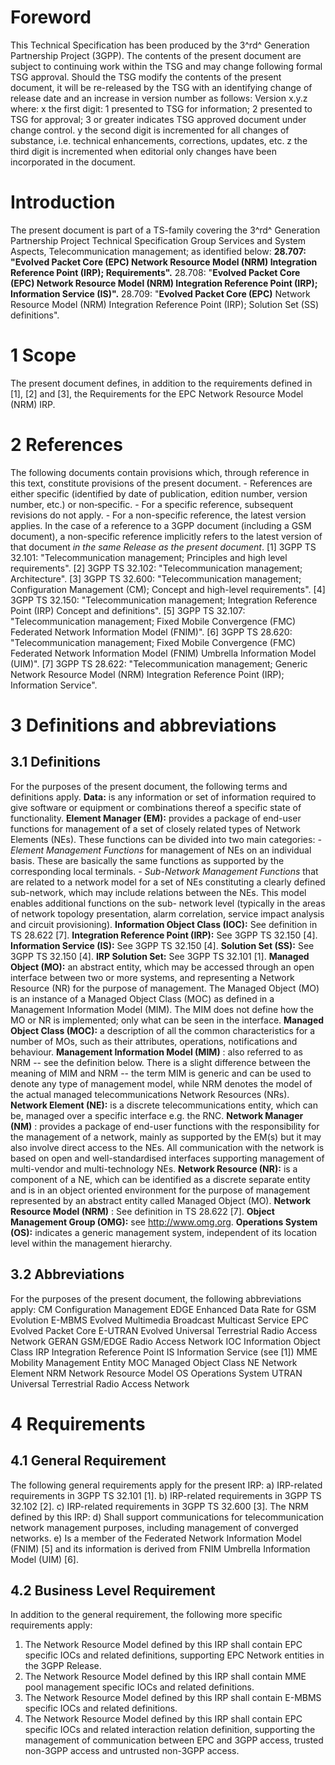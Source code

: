 # Foreword
This Technical Specification has been produced by the 3^rd^ Generation
Partnership Project (3GPP).
The contents of the present document are subject to continuing work within the
TSG and may change following formal TSG approval. Should the TSG modify the
contents of the present document, it will be re-released by the TSG with an
identifying change of release date and an increase in version number as
follows:
Version x.y.z
where:
x the first digit:
1 presented to TSG for information;
2 presented to TSG for approval;
3 or greater indicates TSG approved document under change control.
y the second digit is incremented for all changes of substance, i.e. technical
enhancements, corrections, updates, etc.
z the third digit is incremented when editorial only changes have been
incorporated in the document.
# Introduction
The present document is part of a TS-family covering the 3^rd^ Generation
Partnership Project Technical Specification Group Services and System Aspects,
Telecommunication management; as identified below:
**28.707: \"Evolved Packet Core (EPC) Network Resource Model (NRM) Integration
Reference Point (IRP); Requirements\".**
28.708: \"**Evolved Packet Core (EPC) Network Resource Model (NRM) Integration
Reference Point (IRP); Information Service (IS)\".**
28.709: \"**Evolved Packet Core (EPC)** Network Resource Model (NRM)
Integration Reference Point (IRP); Solution Set (SS) definitions\".
# 1 Scope
The present document defines, in addition to the requirements defined in [1],
[2] and [3], the Requirements for the EPC Network Resource Model (NRM) IRP.
# 2 References
The following documents contain provisions which, through reference in this
text, constitute provisions of the present document.
\- References are either specific (identified by date of publication, edition
number, version number, etc.) or non‑specific.
\- For a specific reference, subsequent revisions do not apply.
\- For a non-specific reference, the latest version applies. In the case of a
reference to a 3GPP document (including a GSM document), a non-specific
reference implicitly refers to the latest version of that document _in the
same Release as the present document_.
[1] 3GPP TS 32.101: \"Telecommunication management; Principles and high level
requirements\".
[2] 3GPP TS 32.102: \"Telecommunication management; Architecture\".
[3] 3GPP TS 32.600: \"Telecommunication management; Configuration Management
(CM); Concept and high-level requirements\".
[4] 3GPP TS 32.150: \"Telecommunication management; Integration Reference
Point (IRP) Concept and definitions\".
[5] 3GPP TS 32.107: \"Telecommunication management; Fixed Mobile Convergence
(FMC) Federated Network Information Model (FNIM)\".
[6] 3GPP TS 28.620: \"Telecommunication management; Fixed Mobile Convergence
(FMC) Federated Network Information Model (FNIM) Umbrella Information Model
(UIM)\".
[7] 3GPP TS 28.622: \"Telecommunication management; Generic Network Resource
Model (NRM) Integration Reference Point (IRP); Information Service\".
# 3 Definitions and abbreviations
## 3.1 Definitions
For the purposes of the present document, the following terms and definitions
apply.
**Data:** is any information or set of information required to give software
or equipment or combinations thereof a specific state of functionality.
**Element Manager (EM):** provides a package of end-user functions for
management of a set of closely related types of Network Elements (NEs). These
functions can be divided into two main categories:
_\- Element Management Functions_ for management of NEs on an individual
basis. These are basically the same functions as supported by the
corresponding local terminals.
_\- Sub-Network Management Functions_ that are related to a network model for
a set of NEs constituting a clearly defined sub-network, which may include
relations between the NEs. This model enables additional functions on the sub-
network level (typically in the areas of network topology presentation, alarm
correlation, service impact analysis and circuit provisioning).
**Information Object Class (IOC):** See definition in TS 28.622 [7].
**Integration Reference Point (IRP):** See 3GPP TS 32.150 [4].
**Information Service (IS):** See 3GPP TS 32.150 [4].
**Solution Set (SS):** See 3GPP TS 32.150 [4].
**IRP Solution Set:** See 3GPP TS 32.101 [1].
**Managed Object (MO):** an abstract entity, which may be accessed through an
open interface between two or more systems, and representing a Network
Resource (NR) for the purpose of management. The Managed Object (MO) is an
instance of a Managed Object Class (MOC) as defined in a Management
Information Model (MIM). The MIM does not define how the MO or NR is
implemented; only what can be seen in the interface.
**Managed Object Class (MOC):** a description of all the common
characteristics for a number of MOs, such as their attributes, operations,
notifications and behaviour.
**Management Information Model (MIM)** : also referred to as NRM -- see the
definition below. There is a slight difference between the meaning of MIM and
NRM -- the term MIM is generic and can be used to denote any type of
management model, while NRM denotes the model of the actual managed
telecommunications Network Resources (NRs).
**Network Element (NE):** is a discrete telecommunications entity, which can
be, managed over a specific interface e.g. the RNC.
**Network Manager (NM)** : provides a package of end-user functions with the
responsibility for the management of a network, mainly as supported by the
EM(s) but it may also involve direct access to the NEs. All communication with
the network is based on open and well-standardised interfaces supporting
management of multi-vendor and multi-technology NEs.
**Network Resource (NR):** is a component of a NE, which can be identified as
a discrete separate entity and is in an object oriented environment for the
purpose of management represented by an abstract entity called Managed Object
(MO).
**Network Resource Model (NRM)** : See definition in TS 28.622 [7].
**Object Management Group (OMG):** see http://www.omg.org.
**Operations System (OS):** indicates a generic management system, independent
of its location level within the management hierarchy.
## 3.2 Abbreviations
For the purposes of the present document, the following abbreviations apply:
CM Configuration Management
EDGE Enhanced Data Rate for GSM Evolution
E-MBMS Evolved Multimedia Broadcast Multicast Service
EPC Evolved Packet Core
E-UTRAN Evolved Universal Terrestrial Radio Access Network
GERAN GSM/EDGE Radio Access Network
IOC Information Object Class
IRP Integration Reference Point
IS Information Service (see [1])
MME Mobility Management Entity
MOC Managed Object Class
NE Network Element
NRM Network Resource Model
OS Operations System
UTRAN Universal Terrestrial Radio Access Network
# 4 Requirements
## 4.1 General Requirement
The following general requirements apply for the present IRP:
a) IRP-related requirements in 3GPP TS 32.101 [1].
b) IRP-related requirements in 3GPP TS 32.102 [2].
c) IRP-related requirements in 3GPP TS 32.600 [3].
The NRM defined by this IRP:
d) Shall support communications for telecommunication network management
purposes, including management of converged networks.
e) Is a member of the Federated Network Information Model (FNIM) [5] and its
information is derived from FNIM Umbrella Information Model (UIM) [6].
## 4.2 Business Level Requirement
In addition to the general requirement, the following more specific
requirements apply:
1) The Network Resource Model defined by this IRP shall contain EPC specific
IOCs and related definitions, supporting EPC Network entities in the 3GPP
Release.
2) The Network Resource Model defined by this IRP shall contain MME pool
management specific IOCs and related definitions.
3) The Network Resource Model defined by this IRP shall contain E-MBMS
specific IOCs and related definitions.
4) The Network Resource Model defined by this IRP shall contain EPC specific
IOCs and related interaction relation definition, supporting the management of
communication between EPC and 3GPP access, trusted non-3GPP access and
untrusted non-3GPP access.
#